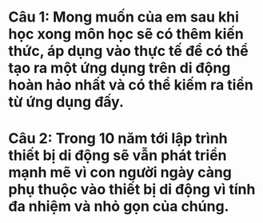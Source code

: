 # Câu 1: Mong muốn của em sau khi học xong môn học sẽ có thêm kiến thức, áp dụng vào thực tế để có thể tạo ra một ứng dụng trên di động hoàn hảo nhất và có thể kiếm ra tiền từ ứng dụng đấy.
# Câu 2: Trong 10 năm tới lập trình thiết bị di động sẽ vẫn phát triển mạnh mẽ vì con người ngày càng phụ thuộc vào thiết bị di động vì tính đa nhiệm và nhỏ gọn của chúng.
